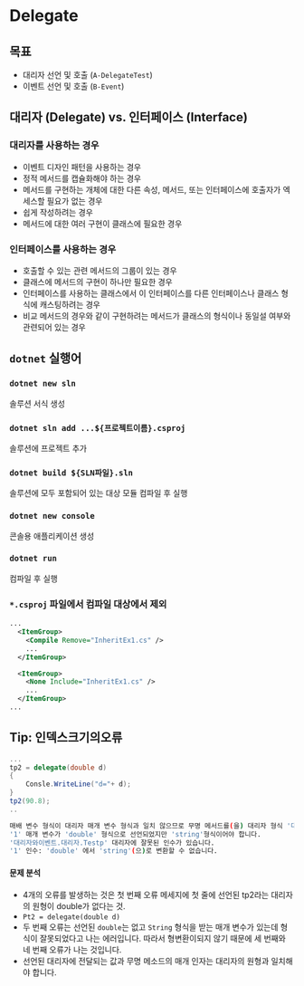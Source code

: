 # Delegate  

## 목표
 - 대리자 선언 및 호출 (`A-DelegateTest`)
 - 이벤트 선언 및 호출 (`B-Event`)

## 대리자 (Delegate) vs. 인터페이스 (Interface)

### 대리자를 사용하는 경우
 - 이벤트 디자인 패턴을 사용하는 경우
 - 정적 메서드를 캡슐화해야 하는 경우
 - 메서드를 구현하는 개체에 대한 다른 속성, 메서드, 또는 인터페이스에 호출자가 엑세스할 필요가 없는 경우
 - 쉽게 작성하려는 경우
 - 메서드에 대한 여러 구현이 클래스에 필요한 경우

### 인터페이스를 사용하는 경우
 - 호출할 수 있는 관련 메서드의 그룹이 있는 경우
 - 클래스에 메서드의 구현이 하나만 필요한 경우
 - 인터페이스를 사용하는 클래스에서 이 인터페이스를 다른 인터페이스나 클래스 형식에 캐스팅하려는 경우
 - 비교 메서드의 경우와 같이 구현하려는 메서드가 클래스의 형식이나 동일설 여부와 관련되어 있는 경우

## `dotnet` 실행어

### `dotnet new sln`
솔루션 서식 생성

### `dotnet sln add ...${프로젝트이름}.csproj`
솔루션에 프로젝트 추가 

### `dotnet build ${SLN파일}.sln`
솔루션에 모두 포함되어 있는 대상 모듈 컴파일 후 실행 

### `dotnet new console`
콘솔용 애플리케이션 생성

### `dotnet run`
컴파일 후 실행

### `*.csproj` 파일에서 컴파일 대상에서 제외

```xml
...
  <ItemGroup>
    <Compile Remove="InheritEx1.cs" />
    ...
  </ItemGroup>

  <ItemGroup>
    <None Include="InheritEx1.cs" />
    ...
  </ItemGroup>
...
```


## Tip: 인덱스크기의오류

```cs
...
tp2 = delegate(double d)
{
    Consle.WriteLine("d="+ d);
}
tp2(90.8);
..
```

```bash
매배 변수 형식이 대리자 매개 변수 형식과 일치 않으므로 무명 메서드를(을) 대리자 형식 '대리자와이벤트.대리자.Testp'(으)로 변환할 수 없습니다.
'1' 매개 변수가 'double' 형식으로 선언되었지만 'string'형식이어야 합니다.
'대리자와이벤트.대리자.Testp' 대리자에 잘못된 인수가 있습니다.
'1' 인수: 'double' 에서 'string'(으)로 변환할 수 없습니다.
```

#### 문제 분석
- 4개의 오류를 발생하는 것은 첫 번째 오류 메세지에 첫 줄에 선언된 tp2라는 대리자의 원형이 double가 없다는 것.
- `Pt2 = delegate(double d)`
- 두 번째 오류는 선언된 `double`는 없고 `String` 형식을 받는 매개 변수가 있는데 형식이 잘못되었다고 나는 에러입니다. 따라서 형변환이되지 않기 때문에 세 번째와 네 번째 오류가 나는 것입니다.
- 선언된 대리자에 전달되는 값과 무명 메소드의 매개 인자는 대리자의 원형과 일치해야 합니다.


